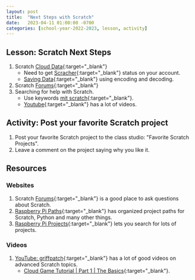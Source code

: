 ```yaml
---
layout: post
title:  "Next Steps with Scratch"
date:   2023-04-11 01:00:00 -0700
categories: [school-year-2022-2023, lesson, activity]
---
```


## Lesson: Scratch Next Steps

1. Scratch [Cloud Data](https://en.scratch-wiki.info/wiki/Cloud_Data){:target="_blank"}
    * Need to get [Scracher](https://en.scratch-wiki.info/wiki/Scratcher){:target="_blank"} status on your account.
    * [Saving Data](https://en.scratch-wiki.info/wiki/Saving_Data){:target="_blank"} using encoding and decoding.
2. Scratch [Forums](https://scratch.mit.edu/discuss/){:target="_blank"}
3. Searching for help with Scratch.
    * Use keywords [mit scratch](https://www.google.com/search?q=mit+scratch){:target="_blank"}.
    * [Youtube](https://www.youtube.com/results?search_query=mit+scratch){:target="_blank"} has a lot of videos.

## Activity: Post your favorite Scratch project

1. Post your favorite Scratch project to the class studio:
    "Favorite Scratch Projects".
2. Leave a comment on the project saying why you like it.

## Resources

### Websites

1. Scratch [Forums](https://scratch.mit.edu/discuss/){:target="_blank"} is
    a good place to ask questions about Scratch.
2. [Raspberry Pi Paths](https://projects.raspberrypi.org/en/paths){:target="_blank"}
    has organized project paths for Scratch, Python and many other things.
3. [Raspberry Pi Projects](https://projects.raspberrypi.org/en/projects){:target="_blank"}
    lets you search for lots of projects.

### Videos

1. [YouTube: griffpatch](https://www.youtube.com/@griffpatch){:target="_blank"}
    has a lot of good videos on advanced Scratch topics.
    * [Cloud Game Tutorial | Part 1 | The Basics](https://www.youtube.com/watch?v=-KoHaz7ZPvo){:target="_blank"}.

